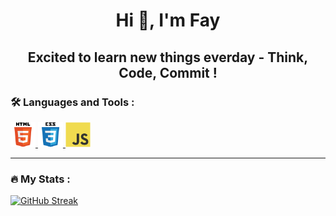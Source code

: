 <h1 align="center">Hi 👋, I'm Fay</h1>
<h2 align="center">Excited to learn new things everday - Think, Code, Commit !</h2>

### :hammer_and_wrench: Languages and Tools :
<p align="left"> <a href="https://www.w3.org/html/" target="_blank" rel="noreferrer"> <img src="https://raw.githubusercontent.com/devicons/devicon/master/icons/html5/html5-original-wordmark.svg" alt="html5" width="40" height="40"/> </a> <a href="https://www.w3schools.com/css/" target="_blank" rel="noreferrer"> <img src="https://raw.githubusercontent.com/devicons/devicon/master/icons/css3/css3-original-wordmark.svg" alt="css3" width="40" height="40"/> </a> <a href="https://developer.mozilla.org/en-US/docs/Web/JavaScript" target="_blank" rel="noreferrer"> <img src="https://raw.githubusercontent.com/devicons/devicon/master/icons/javascript/javascript-original.svg" alt="javascript" width="40" height="40"/> </a></p>

---

### :fire: My Stats :
[![GitHub Streak](https://github-readme-streak-stats.herokuapp.com?user=fyaja&theme=highcontrast)](https://git.io/streak-stats)
